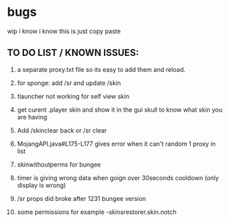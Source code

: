 bugs
===================
wip i know i know this is just copy paste

TO DO LIST / KNOWN ISSUES:
------------------------
1.  a separate proxy.txt file so its easy to add them and reload.

2. for sponge: add /sr and update /skin

3. tlauncher not working for self view skin

3. get curent .player skin and show it in the gui skull to know what skin you are having

4. Add /skinclear back or /sr clear

5. MojangAPI.java#L175-L177 gives error when it can't random 1 proxy in list

6. skinwithoutperms for bungee 

7. timer is giving wrong data when goign over 30seconds cooldown (only display is wrong)

8. /sr props did broke after 1231 bungee version

9. some permissions for example -skinsrestorer.skin.notch
